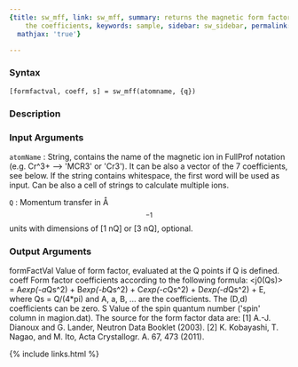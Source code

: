 ```yaml
---
{title: sw_mff, link: sw_mff, summary: returns the magnetic form factor values and
    the coefficients, keywords: sample, sidebar: sw_sidebar, permalink: sw_mff, folder: swfiles,
  mathjax: 'true'}

---
```


### Syntax

`[formfactval, coeff, s] = sw_mff(atomname, {q})`

### Description



### Input Arguments

`atomName`
: String, contains the name of the magnetic ion in FullProf
  notation (e.g. Cr^3+ --> 'MCR3' or 'Cr3'). It can be also a
  vector of the 7 coefficients, see below. If the string
  contains whitespace, the first word will be used as input.
  Can be also a cell of strings to calculate multiple ions.

`Q`
: Momentum transfer in Å$$^{-1}$$ units with dimensions of
  [1 nQ] or [3 nQ], optional.

### Output Arguments

formFactVal   Value of form factor, evaluated at the Q points if Q is
              defined.
coeff         Form factor coefficients according to the following
              formula:
              <j0(Qs)> = A*exp(-a*Qs^2) + B*exp(-b*Qs^2) + C*exp(-c*Qs^2) + D*exp(-d*Qs^2) + E,
              where Qs = Q/(4*pi) and A, a, B, ... are the coefficients.
              The (D,d) coefficients can be zero.
S             Value of the spin quantum number ('spin' column in magion.dat).
The source for the form factor data are:
[1] A.-J. Dianoux and G. Lander, Neutron Data Booklet (2003).
[2] K. Kobayashi, T. Nagao, and M. Ito, Acta Crystallogr. A. 67, 473 (2011).

{% include links.html %}
